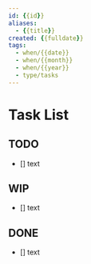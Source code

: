 ```yaml
---
id: {{id}}
aliases:
  - {{title}}
created: {{fulldate}}
tags:
  - when/{{date}}
  - when/{{month}}
  - when/{{year}}
  - type/tasks
---
```


# Task List

## TODO

- [] text

## WIP

- [] text

## DONE

- [] text
